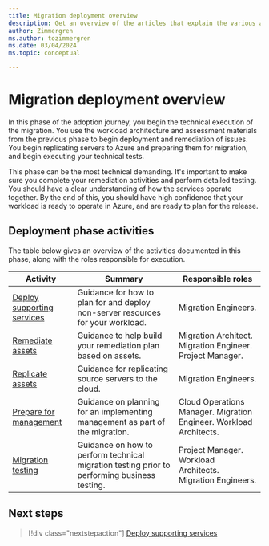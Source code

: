 ```yaml
---
title: Migration deployment overview
description: Get an overview of the articles that explain the various activities that may be involved in migrating a workload in Azure.
author: Zimmergren
ms.author: tozimmergren
ms.date: 03/04/2024
ms.topic: conceptual

---
```


# Migration deployment overview

In this phase of the adoption journey, you begin the technical execution of the migration. You use the workload architecture and assessment materials from the previous phase to begin deployment and remediation of issues. You begin replicating servers to Azure and preparing them for migration, and begin executing your technical tests.

This phase can be the most technical demanding. It's important to make sure you complete your remediation activities and perform detailed testing. You should have a clear understanding of how the services operate together. By the end of this, you should have high confidence that your workload is ready to operate in Azure, and are ready to plan for the release.

## Deployment phase activities

The table below gives an overview of the activities documented in this phase, along with the roles responsible for execution.

|Activity|Summary|Responsible roles|
|---|---|---|
|[Deploy supporting services](./deploy-supporting-services.md)|Guidance for how to plan for and deploy non-server resources for your workload.|Migration Engineers.|
|[Remediate assets](./remediate.md)|Guidance to help build your remediation plan based on assets.|Migration Architect. Migration Engineer. Project Manager.|
|[Replicate assets](./replicate.md)|Guidance for replicating source servers to the cloud.|Migration Engineers.|
|[Prepare for management](./prepare-for-management.md)|Guidance on planning for an implementing management as part of the migration.|Cloud Operations Manager. Migration Engineer. Workload Architects.|
|[Migration testing](./migration-testing.md)|Guidance on how to perform technical migration testing prior to performing business testing.|Project Manager. Workload Architects. Migration Engineers.|

## Next steps

> [!div class="nextstepaction"]
> [Deploy supporting services](./deploy-supporting-services.md)
